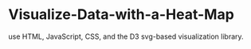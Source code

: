 # Visualize-Data-with-a-Heat-Map
use HTML, JavaScript, CSS, and the D3 svg-based visualization library.
